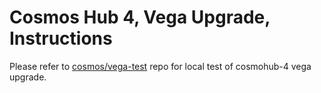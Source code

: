 # Cosmos Hub 4, Vega Upgrade, Instructions

Please refer to [cosmos/vega-test](https://github.com/cosmos/vega-test) repo for
local test of cosmohub-4 vega upgrade.
